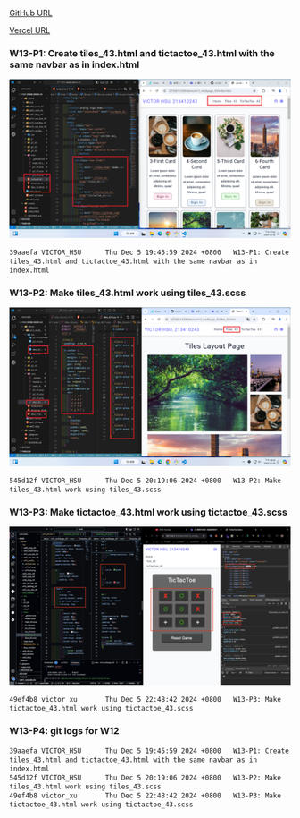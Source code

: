 [GitHub URL](https://github.com/vic0627/1131-sweb-demo-43)

[Vercel URL]("https://1131-sweb-demo-43.vercel.app/)

### W13-P1: Create tiles_43.html and tictactoe_43.html with the same navbar as in index.html

![](w13-p1.png)

```
39aaefa VICTOR_HSU      Thu Dec 5 19:45:59 2024 +0800   W13-P1: Create tiles_43.html and tictactoe_43.html with the same navbar as in index.html
```

### W13-P2: Make tiles_43.html work using tiles_43.scss

![](w13-p2.png)

```
545d12f VICTOR_HSU      Thu Dec 5 20:19:06 2024 +0800   W13-P2: Make tiles_43.html work using tiles_43.scss
```

### W13-P3: Make tictactoe_43.html work using tictactoe_43.scss

![](w13-p3.png)

```
49ef4b8 victor_xu       Thu Dec 5 22:48:42 2024 +0800   W13-P3: Make tictactoe_43.html work using tictactoe_43.scss
```

### W13-P4: git logs for W12

```
39aaefa VICTOR_HSU      Thu Dec 5 19:45:59 2024 +0800   W13-P1: Create tiles_43.html and tictactoe_43.html with the same navbar as in index.html
545d12f VICTOR_HSU      Thu Dec 5 20:19:06 2024 +0800   W13-P2: Make tiles_43.html work using tiles_43.scss
49ef4b8 victor_xu       Thu Dec 5 22:48:42 2024 +0800   W13-P3: Make tictactoe_43.html work using tictactoe_43.scss
```